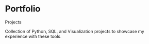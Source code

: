 # Portfolio
Projects

Collection of Python, SQL, and Visualization projects to showcase my experience with these tools.
